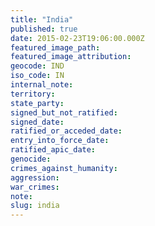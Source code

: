 ```yaml
---
title: "India"
published: true
date: 2015-02-23T19:06:00.000Z
featured_image_path:
featured_image_attribution:
geocode: IND
iso_code: IN
internal_note:
territory:
state_party:
signed_but_not_ratified:
signed_date:
ratified_or_acceded_date:
entry_into_force_date:
ratified_apic_date:
genocide:
crimes_against_humanity:
aggression:
war_crimes:
note:
slug: india
---
```

